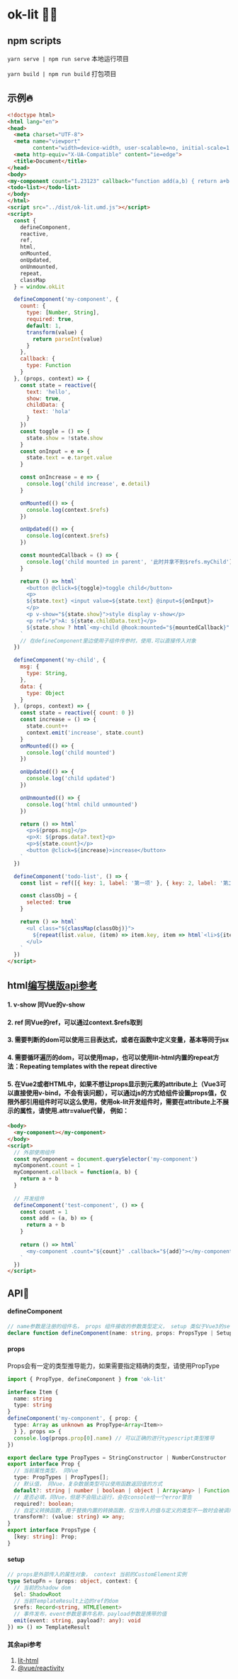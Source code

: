 # ok-lit 🖖🔥

## npm scripts 
`yarn serve | npm run serve` 本地运行项目

`yarn build | npm run build` 打包项目

## 示例🔥
```html
<!doctype html>
<html lang="en">
<head>
  <meta charset="UTF-8">
  <meta name="viewport"
        content="width=device-width, user-scalable=no, initial-scale=1.0, maximum-scale=1.0, minimum-scale=1.0">
  <meta http-equiv="X-UA-Compatible" content="ie=edge">
  <title>Document</title>
</head>
<body>
<my-component count="1.23123" callback="function add(a,b) { return a+b }"></my-component>
<todo-list></todo-list>
</body>
</html>
<script src="../dist/ok-lit.umd.js"></script>
<script>
  const {
    defineComponent,
    reactive,
    ref,
    html,
    onMounted,
    onUpdated,
    onUnmounted,
    repeat,
    classMap
  } = window.okLit

  defineComponent('my-component', {
    count: {
      type: [Number, String],
      required: true,
      default: 1,
      transform(value) {
        return parseInt(value)
      }
    },
    callback: {
      type: Function
    }
  }, (props, context) => {
    const state = reactive({
      text: 'hello',
      show: true,
      childData: {
        text: 'hola'
      }
    })
    const toggle = () => {
      state.show = !state.show
    }
    const onInput = e => {
      state.text = e.target.value
    }

    const onIncrease = e => {
      console.log('child increase', e.detail)
    }

    onMounted(() => {
      console.log(context.$refs)
    })

    onUpdated(() => {
      console.log(context.$refs)
    })

    const mountedCallback = () => {
      console.log('child mounted in parent', '此时并拿不到$refs.myChild')
    }

    return () => html`
      <button @click=${toggle}>toggle child</button>
      <p>
      ${state.text} <input value=${state.text} @input=${onInput}>
      </p>
      <p v-show="${state.show}">style display v-show</p>
      <p ref="p">A: ${state.childData.text}</p>
      ${state.show ? html`<my-child @hook:mounted="${mountedCallback}" ref="myChild" .msg=${state.text} .data=${state.childData} @increase="${onIncrease}"></my-child>` : ``}
    `
    // 在defineComponent里边使用子组件传参时，使用.可以直接传入对象
  })

  defineComponent('my-child', {
    msg: {
      type: String,
    },
    data: {
      type: Object
    }
  }, (props, context) => {
    const state = reactive({ count: 0 })
    const increase = () => {
      state.count++
      context.emit('increase', state.count)
    }
    onMounted(() => {
      console.log('child mounted')
    })

    onUpdated(() => {
      console.log('child updated')
    })

    onUnmounted(() => {
      console.log('html child unmounted')
    })

    return () => html`
      <p>${props.msg}</p>
      <p>X: ${props.data?.text}<p>
      <p>${state.count}</p>
      <button @click=${increase}>increase</button>
    `
  })

  defineComponent('todo-list', () => {
    const list = ref([{ key: 1, label: '第一项' }, { key: 2, label: '第二项' }, { key: 3, label: '第三项' }])

    const classObj = {
      selected: true
    }

    return () => html`
      <ul class="${classMap(classObj)}">
        ${repeat(list.value, (item) => item.key, item => html`<li>${item.label}</li>`) }
      </ul>
    `
  })
</script>
```

## html[编写模版api参考](https://lit-html.polymer-project.org/guide/writing-templates)
#### 1. v-show 同Vue的v-show
#### 2. ref    同Vue的ref，可以通过context.$refs取到
#### 3. 需要判断的dom可以使用三目表达式，或者在函数中定义变量，基本等同于jsx
#### 4. 需要循环遍历的dom，可以使用map，也可以使用lit-html内置的repeat方法：Repeating templates with the repeat directive
#### 5. 在Vue2或者HTML中，如果不想让props显示到元素的attribute上（Vue3可以直接使用v-bind，不会有该问题），可以通过js的方式给组件设置props值，仅限外部引用组件时可以这么使用，使用ok-lit开发组件时，需要在attribute上不展示的属性，请使用.attr=value代替， 例如： 
```html
<body>
  <my-component></my-component>
</body>
<script>
  // 外部使用组件
  const myComponent = document.querySelector('my-component')
  myComponent.count = 1
  myComponent.callback = function(a, b) {
    return a + b
  }
  
  // 开发组件
  defineComponent('test-component', () => {
    const count = 1
    const add = (a, b) => {
      return a + b
    }
    
    return () => html`
      <my-component .count="${count}" .callback="${add}"></my-component>
    `
  })
</script>
```


## API🖖
#### defineComponent
```typescript
// name参数是注册的组件名， props 组件接收的参数类型定义， setup 类似于Vue3的setup函数，在内部执行@vue/reactivity的内容，并return一个返回htmlTemplate的函数(参考上例)
declare function defineComponent(name: string, props: PropsType | SetupFn, setup?: SetupFn)
```

#### props
Props会有一定的类型推导能力，如果需要指定精确的类型，请使用PropType
```typescript
import { PropType, defineComponent } from 'ok-lit'

interface Item {
  name: string
  type: string
}
defineComponent('my-component', { prop: {
  type: Array as unknown as PropType<Array<Item>>
  } }, props => {
  console.log(props.prop[0].name) // 可以正确的进行typescript类型推导
})
```
```typescript
export declare type PropTypes = StringConstructor | NumberConstructor | BooleanConstructor | ObjectConstructor | ArrayConstructor | FunctionConstructor;
export interface Prop {
  // 当前属性类型， 同Vue
  type: PropTypes | PropTypes[];
  // 默认值， 同Vue，复杂数据类型可以使用函数返回值的方式
  default?: string | number | boolean | object | Array<any> | Function;
  // 是否必填，同Vue，但是不会阻止运行，会在console给一个error警告
  required?: boolean;
  // 自定义转换函数，用于替换内置的转换函数，仅当传入的值与定义的类型不一致时会被调用
  transform?: (value: string) => any;
}
export interface PropsType {
  [key: string]: Prop;
}
```

#### setup
```typescript
// props是外部传入的属性对象， context 当前的CustomElement实例
type SetupFn = (props: object, context: {
  // 当前的shadow dom
  $el: ShadowRoot
  // 当前TemplateResult上边的ref的dom
  $refs: Record<string, HTMLElement>
  // 事件发布，event参数是事件名称，payload参数是携带的值
  emit(event: string, payload?: any): void
}) => () => TemplateResult
```

#### 其余api参考
1. [lit-html](https://lit-html.polymer-project.org/guide)
2. [@vue/reactivity](https://github.com/vuejs/vue-next/blob/master/packages/reactivity/src/index.ts)
